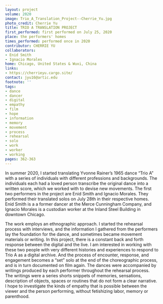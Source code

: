 ```yaml
---
layout: project
volume: 2020
image: Trio_A_Translation_Project--Cherrie_Yu.jpg
photo_credit: Cherrie Yu
title: TRIO A TRANSLATION PROJECT
first_performed: first performed on July 25, 2020
place: the performers' homes
times_performed: performed once in 2020
contributor: CHERRIE YU
collaborators:
- Enid Smith
- Ignacio Morales
home: Chicago, United States & Wuxi, China
links:
- https://cherrieyu.cargo.site/
contact: jyu16@artic.edu
footnote: ''
tags:
- dance
- dancer
- digital
- empathy
- film
- hope
- information
- memory
- movement
- process
- rehearsal
- solo
- work
- worker
- working
pages: 362-363
---
```


In summer 2020, I started translating Yvonne Rainer’s 1965 dance “Trio A” with a series of individuals with different professions and backgrounds. The individuals each had a loved person transcribe the original dance into a written score, which we worked with to devise new movements. The first two performers in the project are Enid Smith and Ignacio Morales. They performed their translated solos on July 28th in their respective homes. Enid Smith is a a former dancer at the Merce Cunningham Company, and Ignacio Morales is a custodian worker at the Inland Steel Building in downtown Chicago. 


The work employs an ethnographic approach. I started the rehearsal process with interviews, and the information I gathered from the performers lay the foundation for the dance, and sometimes became movement materials or writing. In this project, there is a constant back and forth response between the digital and the live. I am interested in working with these two people with very different histories and experiences to respond to Trio A as a digital archive. And the process of encounter, response, and engagement becomes a “set” solo at the end of the choreographic process, and is in turn documented on film again. The dances were accompanied by writings produced by each performer throughout the rehearsal process. The writings were a series shorts snippets of memories, sensations, description of objects, spaces or routines that do not form a clear narrative. I hope to investigate the kinds of empathy that is possible between the viewer and the person performing, without fetishizing labor, memory or parenthood.
